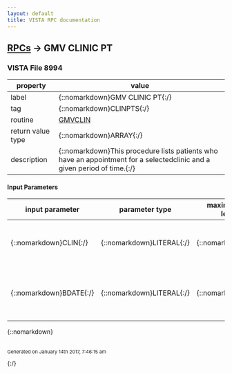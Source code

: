 ```yaml
---
layout: default
title: VISTA RPC documentation
---
```




## [RPCs](TableOfContent.md) &#8594; GMV CLINIC PT 



### VISTA File 8994 


 property | value 
--- | --- 
 label | {::nomarkdown}GMV CLINIC PT{:/}
 tag | {::nomarkdown}CLINPTS{:/}
 routine | [GMVCLIN](http://code.osehra.org/dox/Routine_GMVCLIN_source.html)
 return value type | {::nomarkdown}ARRAY{:/}
 description | {::nomarkdown}This procedure lists patients who have an appointment for a selectedclinic and a given period of time.{:/}

#### Input Parameters

| input parameter | parameter type | maximum data length | required | description | 
| --- | --- | --- | --- | --- | 
| {::nomarkdown}CLIN{:/} | {::nomarkdown}LITERAL{:/} | {::nomarkdown}30{:/} | {::nomarkdown}true{:/} | {::nomarkdown}CLIN contains the name of the selected clinic from the Hospital Locationfile (#44).{:/} | 
| {::nomarkdown}BDATE{:/} | {::nomarkdown}LITERAL{:/} | {::nomarkdown}30{:/} | {::nomarkdown}true{:/} | {::nomarkdown}BDATE contains TODAY, TOMORROW, YESTERDAY, PAST WEEK or PAST MONTH.{:/} | 

{::nomarkdown} <br/><br/><p style="font-size: 11px">Generated on January 14th 2017, 7:46:15 am</p>{:/}